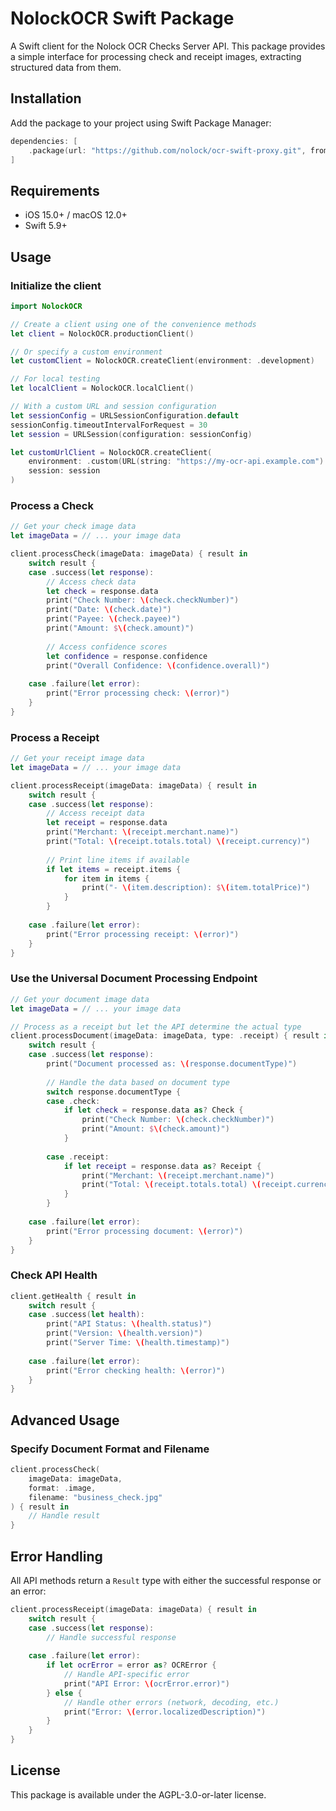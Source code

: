 # NolockOCR Swift Package

A Swift client for the Nolock OCR Checks Server API. This package provides a simple interface for processing check and receipt images, extracting structured data from them.

## Installation

Add the package to your project using Swift Package Manager:

```swift
dependencies: [
    .package(url: "https://github.com/nolock/ocr-swift-proxy.git", from: "1.0.0"),
]
```

## Requirements

- iOS 15.0+ / macOS 12.0+
- Swift 5.9+

## Usage

### Initialize the client

```swift
import NolockOCR

// Create a client using one of the convenience methods
let client = NolockOCR.productionClient()

// Or specify a custom environment
let customClient = NolockOCR.createClient(environment: .development)

// For local testing
let localClient = NolockOCR.localClient()

// With a custom URL and session configuration
let sessionConfig = URLSessionConfiguration.default
sessionConfig.timeoutIntervalForRequest = 30
let session = URLSession(configuration: sessionConfig)

let customUrlClient = NolockOCR.createClient(
    environment: .custom(URL(string: "https://my-ocr-api.example.com")!),
    session: session
)
```

### Process a Check

```swift
// Get your check image data
let imageData = // ... your image data

client.processCheck(imageData: imageData) { result in
    switch result {
    case .success(let response):
        // Access check data
        let check = response.data
        print("Check Number: \(check.checkNumber)")
        print("Date: \(check.date)")
        print("Payee: \(check.payee)")
        print("Amount: $\(check.amount)")
        
        // Access confidence scores
        let confidence = response.confidence
        print("Overall Confidence: \(confidence.overall)")
        
    case .failure(let error):
        print("Error processing check: \(error)")
    }
}
```

### Process a Receipt

```swift
// Get your receipt image data
let imageData = // ... your image data

client.processReceipt(imageData: imageData) { result in
    switch result {
    case .success(let response):
        // Access receipt data
        let receipt = response.data
        print("Merchant: \(receipt.merchant.name)")
        print("Total: \(receipt.totals.total) \(receipt.currency)")
        
        // Print line items if available
        if let items = receipt.items {
            for item in items {
                print("- \(item.description): $\(item.totalPrice)")
            }
        }
        
    case .failure(let error):
        print("Error processing receipt: \(error)")
    }
}
```

### Use the Universal Document Processing Endpoint

```swift
// Get your document image data
let imageData = // ... your image data

// Process as a receipt but let the API determine the actual type
client.processDocument(imageData: imageData, type: .receipt) { result in
    switch result {
    case .success(let response):
        print("Document processed as: \(response.documentType)")
        
        // Handle the data based on document type
        switch response.documentType {
        case .check:
            if let check = response.data as? Check {
                print("Check Number: \(check.checkNumber)")
                print("Amount: $\(check.amount)")
            }
            
        case .receipt:
            if let receipt = response.data as? Receipt {
                print("Merchant: \(receipt.merchant.name)")
                print("Total: \(receipt.totals.total) \(receipt.currency)")
            }
        }
        
    case .failure(let error):
        print("Error processing document: \(error)")
    }
}
```

### Check API Health

```swift
client.getHealth { result in
    switch result {
    case .success(let health):
        print("API Status: \(health.status)")
        print("Version: \(health.version)")
        print("Server Time: \(health.timestamp)")
        
    case .failure(let error):
        print("Error checking health: \(error)")
    }
}
```

## Advanced Usage

### Specify Document Format and Filename

```swift
client.processCheck(
    imageData: imageData,
    format: .image,
    filename: "business_check.jpg"
) { result in
    // Handle result
}
```

## Error Handling

All API methods return a `Result` type with either the successful response or an error:

```swift
client.processReceipt(imageData: imageData) { result in
    switch result {
    case .success(let response):
        // Handle successful response
        
    case .failure(let error):
        if let ocrError = error as? OCRError {
            // Handle API-specific error
            print("API Error: \(ocrError.error)")
        } else {
            // Handle other errors (network, decoding, etc.)
            print("Error: \(error.localizedDescription)")
        }
    }
}
```

## License

This package is available under the AGPL-3.0-or-later license.